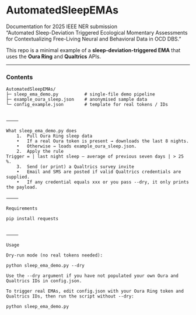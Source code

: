 # AutomatedSleepEMAs

Documentation for 2025 IEEE NER submission  
“Automated Sleep-Deviation Triggered Ecological Momentary Assessments for Contextualizing Free-Living Neural and Behavioral Data in OCD DBS.”

This repo is a minimal example of a **sleep-deviation-triggered EMA** that uses the **Oura Ring** and **Qualtrics** APIs.

---

### Contents

```text
AutomatedSleepEMAs/
├─ sleep_ema_demo.py          # single-file demo pipeline
├─ example_oura_sleep.json    # anonymised sample data
└─ config_example.json        # template for real tokens / IDs


⸻

What sleep_ema_demo.py does
	1.	Pull Oura Ring sleep data
	•	If a real Oura token is present → downloads the last 8 nights.
	•	Otherwise → loads example_oura_sleep.json.
	2.	Apply the rule
Trigger = | last night sleep – average of previous seven days | > 25 %.
	3.	Send (or print) a Qualtrics survey invite
	•	Email and SMS are posted if valid Qualtrics credentials are supplied.
	•	If any credential equals xxx or you pass --dry, it only prints the payload.

⸻

Requirements

pip install requests


⸻

Usage

Dry-run mode (no real tokens needed):

python sleep_ema_demo.py --dry

Use the --dry argument if you have not populated your own Oura and Qualtrics IDs in config.json.

To trigger real EMAs, edit config.json with your Oura Ring token and Qualtrics IDs, then run the script without --dry:

python sleep_ema_demo.py

